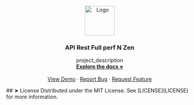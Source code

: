 <!-- PROJECT LOGO -->
<br />
<div align="center">
  <a href="https://github.com/perf-n-zen/api">
    <img src="https://avatars.githubusercontent.com/u/122456353?s=200&v=4" alt="Logo" width="80" height="80">
  </a>

<h3 align="center">API Rest Full perf N Zen</h3>

  <p align="center">
    project_description
    <br />
    <a href="https://github.com/github_username/repo_name"><strong>Explore the docs »</strong></a>
    <br />
    <br />
    <a href="https://github.com/github_username/repo_name">View Demo</a>
    ·
    <a href="https://github.com/github_username/repo_name/issues">Report Bug</a>
    ·
    <a href="https://github.com/github_username/repo_name/issues">Request Feature</a>
  </p>
</div>
## ➤ License
Distributed under the MIT License. See [LICENSE](LICENSE) for more information.
